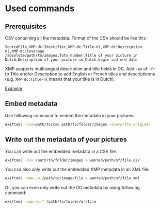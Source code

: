 # Used commands

## Prerequisites

CSV containing all the metadata. Format of the CSV should be like this:

```csv
SourceFile,XMP-dc:Identifier,XMP-dc:Title-nl,XMP-dc:Description-nl,XMP-dc:Coverage
/absolute/path/to/images,foto number,Title of your picture in Dutch,Description of your picture in Dutch,begin and end date
```

XMP supports multilangual description and title fields in DC. Add `-en` of `-fr` to Title and/or Description to add English or French titles and descriptioons (e.g. `XMP-dc:Title-nl` means that your title is in Dutch).

[Example](Exiftool/metadata.csv)

## Embed metadata

Use following command to embed the metadata in your pictures:

```bash
exiftool -csv=path/to/csv path/to/folder/images -overwrite_original
```

## Write out the metadata of your pictures

You can write out the embedded metadata in a CSV file.

```bash
exiftool -csv /path/to/folder/images > wanted/path/of/file.csv
```

You can also only write out the embedded XMP metadata in an XML file.

```bash
exiftool -xmp -b /path/to/image/file > wanted/path/of/file.xml
```

Or, you can even only write out the DC metadata by using following command:

```bash
exiftool -xmp-dc:* /path/to/folder/or/file
```